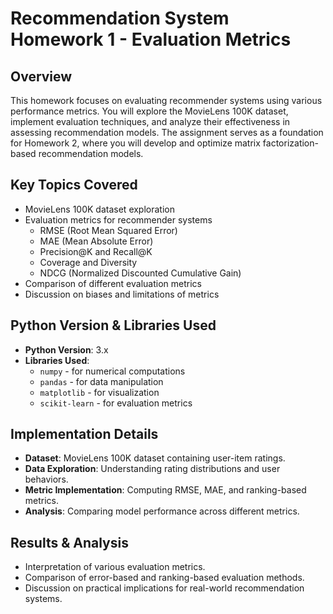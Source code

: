 # Recommendation System Homework 1 - Evaluation Metrics

## Overview

This homework focuses on evaluating recommender systems using various performance metrics. You will explore the MovieLens 100K dataset, implement evaluation techniques, and analyze their effectiveness in assessing recommendation models. The assignment serves as a foundation for Homework 2, where you will develop and optimize matrix factorization-based recommendation models.

## Key Topics Covered

- MovieLens 100K dataset exploration
- Evaluation metrics for recommender systems
  - RMSE (Root Mean Squared Error)
  - MAE (Mean Absolute Error)
  - Precision@K and Recall@K
  - Coverage and Diversity
  - NDCG (Normalized Discounted Cumulative Gain)
- Comparison of different evaluation metrics
- Discussion on biases and limitations of metrics

## Python Version & Libraries Used

- **Python Version**: 3.x
- **Libraries Used**:
  - `numpy` - for numerical computations
  - `pandas` - for data manipulation
  - `matplotlib` - for visualization
  - `scikit-learn` - for evaluation metrics

## Implementation Details

- **Dataset**: MovieLens 100K dataset containing user-item ratings.
- **Data Exploration**: Understanding rating distributions and user behaviors.
- **Metric Implementation**: Computing RMSE, MAE, and ranking-based metrics.
- **Analysis**: Comparing model performance across different metrics.

## Results & Analysis

- Interpretation of various evaluation metrics.
- Comparison of error-based and ranking-based evaluation methods.
- Discussion on practical implications for real-world recommendation systems.

